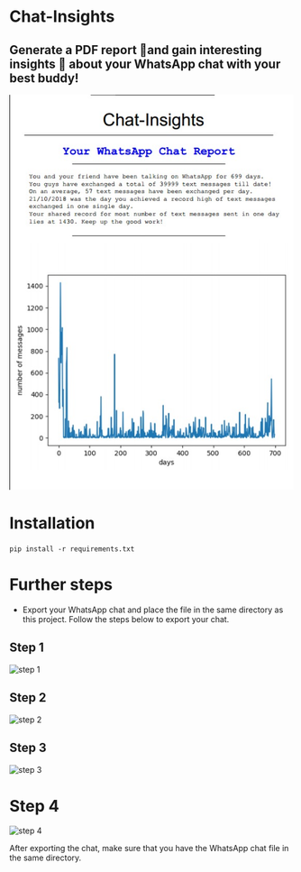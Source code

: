 # Chat-Insights
## Generate a PDF report 📝and gain interesting insights 🧐 about your WhatsApp chat with your best buddy!  
  

![ss](images/report-screenshot.jpeg)
  

# Installation
```pip install -r requirements.txt```


# Further steps
- Export your WhatsApp chat and place the file in the same directory as this project. Follow the steps below to export your chat.  
  
## Step 1  

![step 1](images/1.jpg)  
  
## Step 2  
![step 2](images/2.jpg)  
  
## Step 3  
  
![step 3](images/3.jpg)  
  
# Step 4  
   
![step 4](images/4.jpg)  

After exporting the chat, make sure that you have the WhatsApp chat file in the same directory. 






